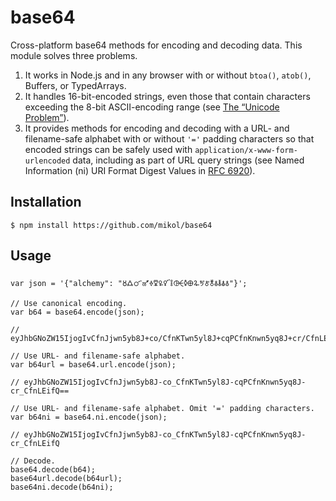 # base64

Cross-platform base64 methods for encoding and decoding data. This module solves three problems.

  1. It works in Node.js and in any browser with or without `btoa()`, `atob()`,
     Buffers, or TypedArrays.
  2. It handles 16-bit-encoded strings, even those that contain characters
     exceeding the 8-bit ASCII-encoding range (see
     [The “Unicode Problem”](https://goo.gl/oIGmAS)).
  3. It provides methods for encoding and decoding with a URL- and filename-safe
     alphabet with or without `'='` padding characters so that encoded strings
     can be safely used with `application/x-www-form-urlencoded` data, including
     as part of URL query strings (see Named Information (ni) URI Format Digest
     Values in [RFC 6920](https://goo.gl/z9KSEK)).

## Installation

```
$ npm install https://github.com/mikol/base64
```

## Usage

```
var json = '{"alchemy": "🜘🜛🜜🜝🜞🜟🜠🜡🜣🜤🜥🜨🜩🜪🜫🜬🜭🜮🜯🜱"}';

// Use canonical encoding.
var b64 = base64.encode(json);

// eyJhbGNoZW15IjogIvCfnJjwn5yb8J+co/CfnKTwn5yl8J+cqPCfnKnwn5yq8J+cr/CfnLEifQ==

// Use URL- and filename-safe alphabet.
var b64url = base64.url.encode(json);

// eyJhbGNoZW15IjogIvCfnJjwn5yb8J-co_CfnKTwn5yl8J-cqPCfnKnwn5yq8J-cr_CfnLEifQ==

// Use URL- and filename-safe alphabet. Omit '=' padding characters.
var b64ni = base64.ni.encode(json);

// eyJhbGNoZW15IjogIvCfnJjwn5yb8J-co_CfnKTwn5yl8J-cqPCfnKnwn5yq8J-cr_CfnLEifQ

// Decode.
base64.decode(b64);
base64url.decode(b64url);
base64ni.decode(b64ni);
```

